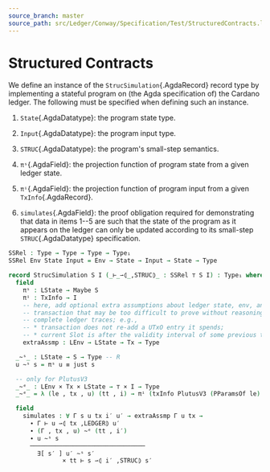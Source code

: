 ```yaml
---
source_branch: master
source_path: src/Ledger/Conway/Specification/Test/StructuredContracts.lagda.md
---
```


# Structured Contracts

<!--
```agda
{-# OPTIONS --safe #-}

open import Algebra
open import Data.Nat.Properties using (+-0-monoid)

open import Ledger.Prelude; open Equivalence
open import Ledger.Conway.Specification.Transaction
open import Ledger.Conway.Specification.Abstract
open import Ledger.Conway.Specification.TokenAlgebra.Base
open import Ledger.Conway.Specification.TokenAlgebra.ValueSet


module Ledger.Conway.Specification.Test.StructuredContracts
  (txs : _) (open TransactionStructure txs)
  (abs : AbstractFunctions txs) (open AbstractFunctions abs)
  where

open import Ledger.Conway.Specification.Ledger txs abs
open import Ledger.Conway.Specification.Script.ScriptPurpose txs
open import Ledger.Conway.Specification.Script.Validation txs abs
open import Ledger.Conway.Specification.Utxo txs abs
```
-->

We define an instance of the `StrucSimulation`{.AgdaRecord} record type by
implementing a stateful program on (the Agda specification of) the Cardano ledger.
The following must be specified when defining such an instance.

1.  `State`{.AgdaDatatype}: the program state type.

2.  `Input`{.AgdaDatatype}: the program input type.

3.  `STRUC`{.AgdaDatatype}: the program's small-step semantics.

4.  `πˢ`{.AgdaField}: the projection function of program state from a given
    ledger state.

5.  `πⁱ`{.AgdaField}: the projection function of program input from a given
    `TxInfo`{.AgdaRecord}.

6.  `simulates`{.AgdaField}: the proof obligation required for demonstrating
    that data in items 1--5 are such that the state of the program as it appears
    on the ledger can only be updated according to its small-step
    `STRUC`{.AgdaDatatype} specification.

```agda
SSRel : Type → Type → Type → Type₁
SSRel Env State Input = Env → State → Input → State → Type

record StrucSimulation S I (_⊢_⇀⦇_,STRUC⦈_ : SSRel ⊤ S I) : Type₁ where
  field
    πˢ : LState → Maybe S
    πⁱ : TxInfo → I
    -- here, add optional extra assumptions about ledger state, env, and
    -- transaction that may be too difficult to prove without reasoning about
    -- complete ledger traces; e.g.,
    -- * transaction does not re-add a UTxO entry it spends;
    -- * current Slot is after the validity interval of some previous transaction
    extraAssmp : LEnv → LState → Tx → Type

  _~ˢ_ : LState → S → Type -- R
  u ~ˢ s = πˢ u ≡ just s

  -- only for PlutusV3
  _~ᵉ_ : LEnv × Tx × LState → ⊤ × I → Type
  _~ᵉ_ = λ (le , tx , u) (tt , i) → πⁱ (txInfo PlutusV3 (PParamsOf le) (UTxOOf u) tx) ≡ i

  field
    simulates : ∀ Γ s u tx i′ u′ → extraAssmp Γ u tx →
      ∙ Γ ⊢ u ⇀⦇ tx ,LEDGER⦈ u′
      ∙ (Γ , tx , u) ~ᵉ (tt , i′)
      ∙ u ~ˢ s
      ────────────────────────────────
        ∃[ s′ ] u′ ~ˢ s′
               × tt ⊢ s ⇀⦇ i′ ,STRUC⦈ s′
```
